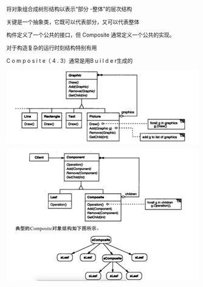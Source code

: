 将对象组合成树形结构以表示“部分 -整体”的层次结构



关键是一个抽象类，它既可以代表部分，又可以代表整体

构件定义了一个公共的接口，但 Composite 通常定义一个公共的实现。

对于构造复杂的运行时刻结构特别有用

C o m p o s i t e（ 4 . 3）通常是用B u i l d e r生成的

![image-20200226092740712](image-20200226092740712.png)

![image-20200226093011610](image-20200226093011610.png)